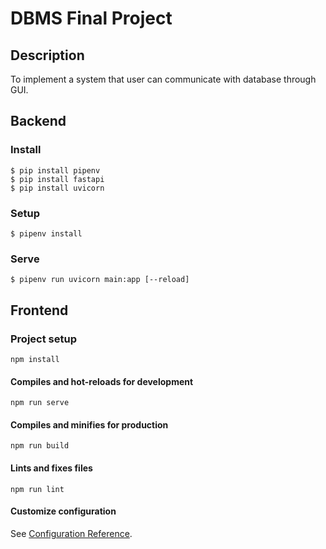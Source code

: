 # DBMS Final Project

## Description
To implement a system that user can communicate with database through GUI.

## Backend
### Install
```
$ pip install pipenv
$ pip install fastapi
$ pip install uvicorn
```

### Setup
```
$ pipenv install
```

### Serve
```
$ pipenv run uvicorn main:app [--reload]
```

## Frontend
### Project setup
```
npm install
```

#### Compiles and hot-reloads for development
```
npm run serve
```

#### Compiles and minifies for production
```
npm run build
```

#### Lints and fixes files
```
npm run lint
```

#### Customize configuration
See [Configuration Reference](https://cli.vuejs.org/config/).
